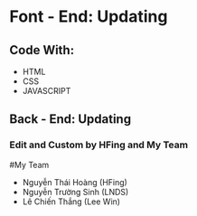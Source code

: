 # Font - End: Updating
## Code With:
* HTML
* CSS
* JAVASCRIPT

## Back - End: Updating

### Edit and Custom by HFing and My Team
#My Team
* Nguyễn Thái Hoàng (HFing)
* Nguyễn Trường Sinh (LNDS)
* Lê Chiến Thắng (Lee Win)
